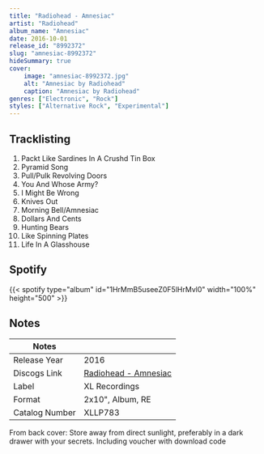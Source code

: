 ```yaml
---
title: "Radiohead - Amnesiac"
artist: "Radiohead"
album_name: "Amnesiac"
date: 2016-10-01
release_id: "8992372"
slug: "amnesiac-8992372"
hideSummary: true
cover:
    image: "amnesiac-8992372.jpg"
    alt: "Amnesiac by Radiohead"
    caption: "Amnesiac by Radiohead"
genres: ["Electronic", "Rock"]
styles: ["Alternative Rock", "Experimental"]
---
```

## Tracklisting
1. Packt Like Sardines In A Crushd Tin Box
2. Pyramid Song
3. Pull/Pulk Revolving Doors
4. You And Whose Army?
5. I Might Be Wrong
6. Knives Out
7. Morning Bell/Amnesiac
8. Dollars And Cents
9. Hunting Bears
10. Like Spinning Plates
11. Life In A Glasshouse
## Spotify
{{< spotify type="album" id="1HrMmB5useeZ0F5lHrMvl0" width="100%" height="500" >}}


## Notes
| Notes          |             |
| ---------------| ----------- |
| Release Year   | 2016 |
| Discogs Link   | [Radiohead - Amnesiac](https://www.discogs.com/release/8992372-Radiohead-Amnesiac) |
| Label          | XL Recordings |
| Format         | 2x10\", Album, RE |
| Catalog Number | XLLP783 |

From back cover: Store away from direct sunlight, preferably in a dark drawer with your secrets.  Including voucher with download code
